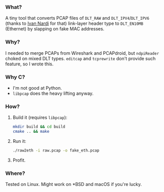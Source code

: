### What? 
A tiny tool that converts PCAP files of `DLT_RAW` and `DLT_IPV4`/`DLT_IPV6` (thanks to [Ivan Nardi](https://github.com/IvanNardi) for that) link-layer header type to `DLT_EN10MB` (Ethernet) by slapping on fake MAC addresses.

### Why? 
I needed to merge PCAPs from Wireshark and PCAPdroid, but `ndpiReader` choked on mixed DLT types. `editcap` and `tcprewrite` don't provide such feature, so I wrote this.

### Why C?
- I'm not good at Python.
- `libpcap` does the heavy lifting anyway.

### How?
1. Build it (requires `libpcap`):
   ```bash
   mkdir build && cd build
   cmake .. && make
   ```
2. Run it:
   ```bash
   ./raw2eth -i raw.pcap -o fake_eth.pcap
   ```
3. Profit.

### Where?
Tested on Linux. Might work on *BSD and macOS if you're lucky. 
